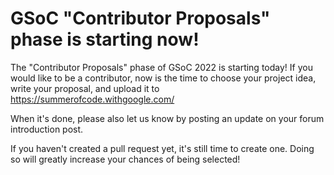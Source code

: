 # GSoC "Contributor Proposals" phase is starting now!

The "Contributor Proposals" phase of GSoC 2022 is starting today! If you would like to be a contributor, now is the time to choose your project idea, write your proposal, and upload it to https://summerofcode.withgoogle.com/

When it's done, please also let us know by posting an update on your forum introduction post.

If you haven't created a pull request yet, it's still time to create one. Doing so will greatly increase your chances of being selected!
